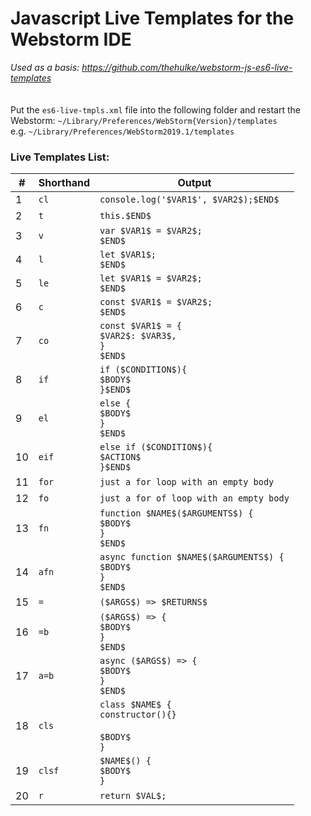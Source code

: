 # Javascript Live Templates for the Webstorm IDE

*Used as a basis: https://github.com/thehulke/webstorm-js-es6-live-templates*  
<br>
<br>
Put the `es6-live-tmpls.xml` file into the following folder and restart the Webstorm:
`~/Library/Preferences/WebStorm{Version}/templates`  
e.g. `~/Library/Preferences/WebStorm2019.1/templates`

### Live Templates List:
| #  | Shorthand | Output | 
| ---  | --- | --- |
| 1  | `cl`  | `console.log('$VAR1$', $VAR2$);$END$` |
| 2  | `t` | `this.$END$` |
| 3  | `v` | `var $VAR1$ = $VAR2$;`<br>`$END$` |
| 4  | `l` | `let $VAR1$;`<br>`$END$` |
| 5  | `le` | `let $VAR1$ = $VAR2$;`<br>`$END$` |
| 6  | `c` | `const $VAR1$ = $VAR2$;`<br>`$END$` |
| 7  | `co` | `const $VAR1$ = {`<br>`$VAR2$: $VAR3$,`<br>`}`<br>`$END$` |
| 8  | `if` | `if ($CONDITION$){`<br>`$BODY$`<br>`}$END$` |
| 9  | `el` | `else {`<br>`$BODY$`<br>`}`<br>`$END$` |
| 10 | `eif` | `else if ($CONDITION$){`<br>`$ACTION$`<br>`}$END$` |
| 11 | `for` | `just a for loop with an empty body` |
| 12 | `fo` | `just a for of loop with an empty body` |
| 13 | `fn` | `function $NAME$($ARGUMENTS$) {`<br>`$BODY$`<br>`}`<br>`$END$` |
| 14 | `afn` | `async function $NAME$($ARGUMENTS$) {`<br>`$BODY$`<br>`}`<br>`$END$` |
| 15 | `=` | `($ARGS$) => $RETURNS$` |
| 16 | `=b` | `($ARGS$) => {`<br>`$BODY$`<br>`}`<br>`$END$`<br> |
| 17 | `a=b` | `async ($ARGS$) => {`<br>`$BODY$`<br>`}`<br>`$END$`<br> |
| 18 | `cls` | `class $NAME$ {`<br>`constructor(){}`<br><br>`$BODY$`<br>`}` |
| 19 | `clsf` | `$NAME$() {`<br>`$BODY$`<br>`}` |
| 20 | `r` | `return $VAL$;` |



